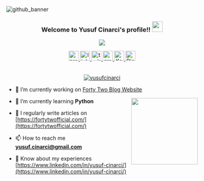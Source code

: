 ![github_banner](https://user-images.githubusercontent.com/77057546/198990018-982c739f-77c0-4cf7-bdcd-f1b08424d9cf.png)


<h3 align="center">
  Welcome to Yusuf Cinarci's profile!!

  <img src="https://raw.githubusercontent.com/nixin72/nixin72/master/wave.gif" width="28">
</h3>

<p align="center"><img src="https://readme-typing-svg.herokuapp.com/?lines=Electrical-Electronics%20Engineer;Data%20Science%20and%20A.I.%20Enthusiast;&font=Arial%20Code&center=true&width=450&height=45&color=7289d9&vCenter=true&size=22&pause=1500"></a>
</p>

<div align="center">
<a href="https://github.com/yusufcinarci" target="_blank">
   <img height="26px" src="https://komarev.com/ghpvc/?username=yusufcinarci&label=Profile%20views&color=7289d9&style=flat" alt="profile views" style="margin-bottom: 5px;" />
</a>
<a href="https://www.linkedin.com/in/yusuf-cinarci/" target="_blank">
   <img height="26px" src="https://img.shields.io/badge/linkedin-%2300acee.png?color=0e76a8&style=flat&logo=linkedin&logoColor=white" alt="linkedin" style="margin-bottom: 5px;" />
</a>
 <a href="https://twitter.com/yusufcin4rci" target="_blank">
   <img height="26px" src="https://img.shields.io/badge/twitter-%2300acee.png?color=00ACEE&style=flat&logo=twitter&logoColor=white" alt="twitter" style="margin-bottom: 5px;" />
</a>
<a href="yusuf.cinarci@gmail.com" target="_blank">
   <img height="26px" src="https://img.shields.io/badge/Gmail-dc143c?style=flat&logo=gmail&logoColor=white" alt="gmail" style="margin-bottom: 5px;" />
   </a>
<a href="https://www.kaggle.com/yusufcinarci" target="_blank">
   <img height="26px" src="https://img.shields.io/badge/Kaggle-00CCFF?style=flat&logo=kaggle&logoColor=white" alt="Kaggle" style="margin-bottom: 5px;" />
   </a>
<a href="https://discord.gg/zWt6MSkC" target="_blank">
   <img height="26px" src="https://img.shields.io/badge/Discord-7289d9?style=flat&logo=discord&logoColor=white" alt="Discord" style="margin-bottom: 5px;" />
   </a>

 </div> 
&nbsp;

<p align="center"> <a href="https://github.com/ryo-ma/github-profile-trophy"><img src="https://github-profile-trophy.vercel.app/api?username=yusufcinarci&show_icons=true&theme=gruvbox" alt="yusufcinarci" /></a> </p>

- 🔭 I’m currently working on [Forty Two Blog Website](https://fortytwofficial.com/)

<img src="https://raw.githubusercontent.com/MicaelliMedeiros/micaellimedeiros/master/image/computer-illustration.png" min-width="380px" max-width="200px" width="175px" align="right">

- 🌱 I’m currently learning **Python**

- 📝 I regularly write articles on [https://fortytwofficial.com/](https://fortytwofficial.com/)

- 📫 How to reach me **yusuf.cinarci@gmail.com**

- 📄 Know about my experiences [https://www.linkedin.com/in/yusuf-cinarci/](https://www.linkedin.com/in/yusuf-cinarci/)

